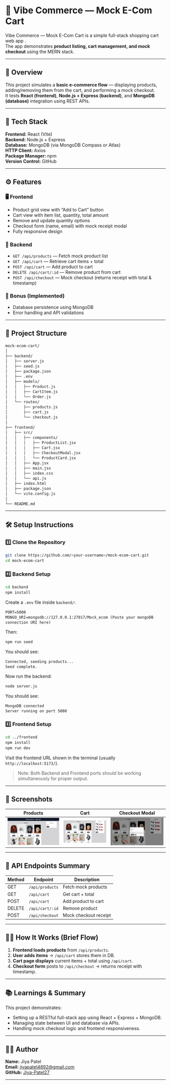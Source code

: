 # 🛒 Vibe Commerce — Mock E-Com Cart

Vibe Commerce — Mock E-Com Cart is a simple full-stack shopping cart web app .  
The app demonstrates **product listing, cart management, and mock checkout** using the MERN stack.

---

## 🚀 Overview

This project simulates a **basic e-commerce flow** — displaying products, adding/removing them from the cart, and performing a mock checkout.  
It tests **React (frontend)**, **Node.js + Express (backend)**, and **MongoDB (database)** integration using REST APIs.

---

## 🧰 Tech Stack

**Frontend:** React (Vite)  
**Backend:** Node.js + Express  
**Database:** MongoDB (via MongoDB Compass or Atlas)  
**HTTP Client:** Axios  
**Package Manager:** npm  
**Version Control:** GitHub

---

## ⚙️ Features

### 🖥️ Frontend
- Product grid view with “Add to Cart” button  
- Cart view with item list, quantity, total amount  
- Remove and update quantity options  
- Checkout form (name, email) with mock receipt modal  
- Fully responsive design  

### 🔗 Backend
- `GET /api/products` — Fetch mock product list  
- `GET /api/cart` — Retrieve cart items + total  
- `POST /api/cart` — Add product to cart  
- `DELETE /api/cart/:id` — Remove product from cart  
- `POST /api/checkout` — Mock checkout (returns receipt with total & timestamp)  

### 💾 Bonus (Implemented)
- Database persistence using MongoDB  
- Error handling and API validations  

---

## 📂 Project Structure

```
mock-ecom-cart/
│
├── backend/
│   ├── server.js
│   ├── seed.js
│   ├── package.json
│   ├── .env
│   ├── models/
│   │   ├── Product.js
│   │   ├── CartItem.js
│   │   └── Order.js
│   └── routes/
│       ├── products.js
│       ├── cart.js
│       └── checkout.js
│
├── frontend/
│   ├── src/
│   │   ├── components/
│   │   │   ├── ProductList.jsx
│   │   │   ├── Cart.jsx
│   │   │   ├── CheckoutModal.jsx
│   │   │   └── ProductCard.jsx
│   │   ├── App.jsx
│   │   ├── main.jsx
│   │   ├── index.css
│   │   └── api.js
│   ├── index.html
│   ├── package.json
│   └── vite.config.js
│
└── README.md
```

---

## 🛠️ Setup Instructions

### 1️⃣ Clone the Repository
```bash
git clone https://github.com/<your-username>/mock-ecom-cart.git
cd mock-ecom-cart
```

### 2️⃣ Backend Setup
```bash
cd backend
npm install
```
Create a `.env` file inside `backend/`:
```
PORT=5000
MONGO_URI=mongodb://127.0.0.1:27017/Mock_ecom (Paste your mongoDB connection URI here)
```
Then:
```bash
npm run seed  
```
You should see:
```
Connected, seeding products...
Seed complete.
```

Now run the backend:
```bash
node server.js
```
You should see:
```
MongoDB connected
Server running on port 5000
```

### 3️⃣ Frontend Setup
```bash
cd ../frontend
npm install
npm run dev
```
Visit the frontend URL shown in the terminal (usually `http://localhost:5173/`).

>Note: Both Backend and Frontend ports should be working simultaneously for proper output.

---

## 📸 Screenshots

| Products | Cart | Checkout Modal |
|----------------|------------|----------------|
| ![Products](./Frontend/public/products.jpg) | ![Cart](./Frontend/public/cart.jpg) | ![Checkout](./Frontend/public/checkout.jpg) |

---

## 🧾 API Endpoints Summary

| Method | Endpoint | Description |
|---------|-----------|-------------|
| GET | `/api/products` | Fetch mock products |
| GET | `/api/cart` | Get cart + total |
| POST | `/api/cart` | Add product to cart |
| DELETE | `/api/cart/:id` | Remove product |
| POST | `/api/checkout` | Mock checkout receipt |

---

## 🧑‍💻 How It Works (Brief Flow)

1. **Frontend loads products** from `/api/products`.  
2. **User adds items** → `/api/cart` stores them in DB.  
3. **Cart page displays** current items + total using `/api/cart`.  
4. **Checkout form** posts to `/api/checkout` → returns receipt with timestamp.  

---

<!-- ## 🎥 Demo Video

📹 **Demo Video:** [Watch Here](https://youtu.be/your-demo-link) *(1–2 min overview)*

--- -->

## 📚 Learnings & Summary

This project demonstrates:
- Setting up a RESTful full-stack app using React + Express + MongoDB.  
- Managing state between UI and database via APIs.  
- Handling mock checkout logic and frontend responsiveness.  

---

## 🧑‍💼 Author

**Name:** Jiya Patel  
**Email:** jiyapatel4892@gmail.com  
**GitHub:** [Jiya-Patel27](https://github.com/Jiya-Patel27)

---
<!-- 
> 📝 *Submitted for the Vibe Commerce Full-Stack Internship Screening Assignment, October 2025.* -->
